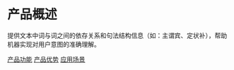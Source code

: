 #  产品概述

提供文本中词与词之间的依存关系和句法结构信息（如：主谓宾、定状补），帮助机器实现对用户意图的准确理解。

[产品功能](Features.md)
[产品优势](Benefits.md)
[应用场景](Application-Scenarios.md)